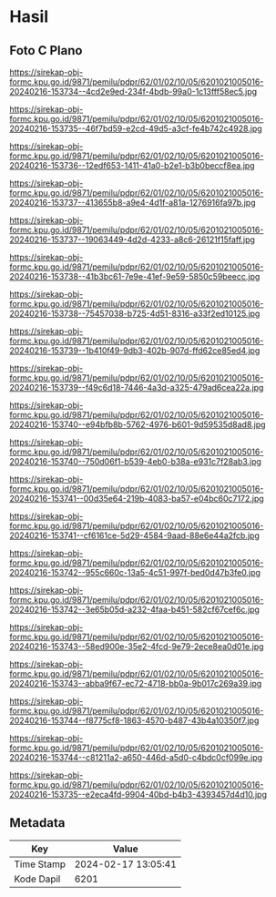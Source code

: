 # Hasil

## Foto C Plano

https://sirekap-obj-formc.kpu.go.id/9871/pemilu/pdpr/62/01/02/10/05/6201021005016-20240216-153734--4cd2e9ed-234f-4bdb-99a0-1c13fff58ec5.jpg

https://sirekap-obj-formc.kpu.go.id/9871/pemilu/pdpr/62/01/02/10/05/6201021005016-20240216-153735--46f7bd59-e2cd-49d5-a3cf-fe4b742c4928.jpg

https://sirekap-obj-formc.kpu.go.id/9871/pemilu/pdpr/62/01/02/10/05/6201021005016-20240216-153736--12edf653-1411-41a0-b2e1-b3b0beccf8ea.jpg

https://sirekap-obj-formc.kpu.go.id/9871/pemilu/pdpr/62/01/02/10/05/6201021005016-20240216-153737--413655b8-a9e4-4d1f-a81a-1276916fa97b.jpg

https://sirekap-obj-formc.kpu.go.id/9871/pemilu/pdpr/62/01/02/10/05/6201021005016-20240216-153737--19063449-4d2d-4233-a8c6-26121f15faff.jpg

https://sirekap-obj-formc.kpu.go.id/9871/pemilu/pdpr/62/01/02/10/05/6201021005016-20240216-153738--41b3bc61-7e9e-41ef-9e59-5850c59beecc.jpg

https://sirekap-obj-formc.kpu.go.id/9871/pemilu/pdpr/62/01/02/10/05/6201021005016-20240216-153738--75457038-b725-4d51-8316-a33f2ed10125.jpg

https://sirekap-obj-formc.kpu.go.id/9871/pemilu/pdpr/62/01/02/10/05/6201021005016-20240216-153739--1b410f49-9db3-402b-907d-ffd62ce85ed4.jpg

https://sirekap-obj-formc.kpu.go.id/9871/pemilu/pdpr/62/01/02/10/05/6201021005016-20240216-153739--f49c6d18-7446-4a3d-a325-479ad6cea22a.jpg

https://sirekap-obj-formc.kpu.go.id/9871/pemilu/pdpr/62/01/02/10/05/6201021005016-20240216-153740--e94bfb8b-5762-4976-b601-9d59535d8ad8.jpg

https://sirekap-obj-formc.kpu.go.id/9871/pemilu/pdpr/62/01/02/10/05/6201021005016-20240216-153740--750d06f1-b539-4eb0-b38a-e931c7f28ab3.jpg

https://sirekap-obj-formc.kpu.go.id/9871/pemilu/pdpr/62/01/02/10/05/6201021005016-20240216-153741--00d35e64-219b-4083-ba57-e04bc60c7172.jpg

https://sirekap-obj-formc.kpu.go.id/9871/pemilu/pdpr/62/01/02/10/05/6201021005016-20240216-153741--cf6161ce-5d29-4584-9aad-88e6e44a2fcb.jpg

https://sirekap-obj-formc.kpu.go.id/9871/pemilu/pdpr/62/01/02/10/05/6201021005016-20240216-153742--955c660c-13a5-4c51-997f-bed0d47b3fe0.jpg

https://sirekap-obj-formc.kpu.go.id/9871/pemilu/pdpr/62/01/02/10/05/6201021005016-20240216-153742--3e65b05d-a232-4faa-b451-582cf67cef6c.jpg

https://sirekap-obj-formc.kpu.go.id/9871/pemilu/pdpr/62/01/02/10/05/6201021005016-20240216-153743--58ed900e-35e2-4fcd-9e79-2ece8ea0d01e.jpg

https://sirekap-obj-formc.kpu.go.id/9871/pemilu/pdpr/62/01/02/10/05/6201021005016-20240216-153743--abba9f67-ec72-4718-bb0a-9b017c269a39.jpg

https://sirekap-obj-formc.kpu.go.id/9871/pemilu/pdpr/62/01/02/10/05/6201021005016-20240216-153744--f8775cf8-1863-4570-b487-43b4a10350f7.jpg

https://sirekap-obj-formc.kpu.go.id/9871/pemilu/pdpr/62/01/02/10/05/6201021005016-20240216-153744--c81211a2-a650-446d-a5d0-c4bdc0cf099e.jpg

https://sirekap-obj-formc.kpu.go.id/9871/pemilu/pdpr/62/01/02/10/05/6201021005016-20240216-153735--e2eca4fd-9904-40bd-b4b3-4393457d4d10.jpg


## Metadata

| Key        | Value               |
| ---------- | ------------------- |
| Time Stamp | 2024-02-17 13:05:41 |
| Kode Dapil | 6201                |



